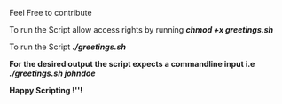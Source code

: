 Feel Free to contribute

To run the Script allow access rights by running <b> <i> chmod +x greetings.sh </i> </b> </br>

To run the Script  <b> <i> ./greetings.sh </i>

For the desired output the script expects a commandline input i.e <b> <i>./greetings.sh johndoe</i> </b> </br>




<b>Happy Scripting !''!</b>